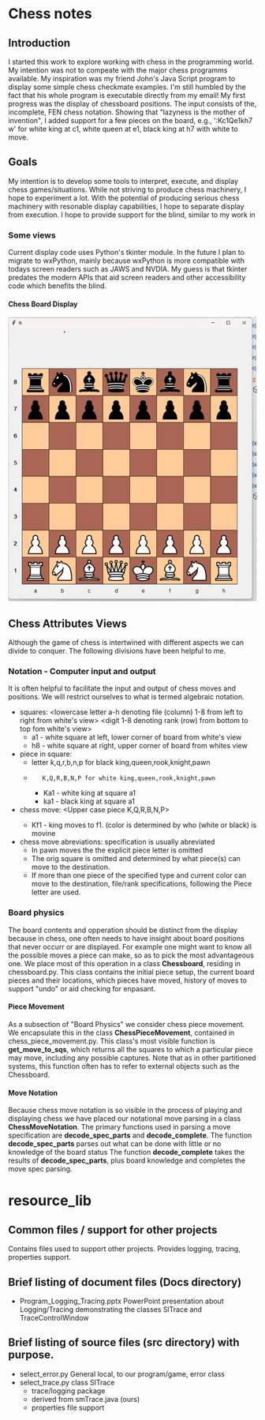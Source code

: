 # Chess notes
## Introduction
I started this work to explore working with chess in the programming world.  My intention was not to compeate
with the major chess programms available. My inspiration was my friend John's Java Script program to display some simple
chess checkmate examples.  I'm still humbled by the fact that his whole program is executable directly from my email!
My first progress was the display of chessboard positions.  The input consists of the, incomplete, FEN chess notation.  Showing that
"lazyness is the mother of invention", I added support for a few pieces on the board, e.g., ':Kc1Qe1kh7 w' for white king at c1,
white queen at e1, black king at h7 with white to move.

## Goals
My intention is to develop some tools to interpret, execute, and display chess games/situations.  While not striving to produce
chess machinery, I hope to experiment a lot.  With the potential of producing serious chess machinery
with resonable display capabilities, I hope to separate display from execution.  I hope to provide support for the blind,
similar to my work in 



### Some views
Current display code uses Python's tkinter module.  In the future I plan to migrate
to wxPython, mainly because wxPython is more compatible with todays screen readers
such as JAWS and NVDIA.  My guess is that tkinter predates the modern APIs that aid
screen readers and other accessibility code which benefits the blind.
#### Chess Board Display
![Simple Chess Display](Docs/simple_chess_board_wp.png)

## Chess Attributes Views
Although the game of chess is intertwined with different aspects we
can divide to conquer.   The following divisions have been helpful to me.

### Notation - Computer input and output
It is often helpful to facilitate the input and output of chess moves and positions.
We will restrict ourselves to what is termed algebraic notation.
* squares: <lowercase letter a-h
   denoting file (column) 1-8 from left to right from white's view>
   <digit 1-8 denoting rank (row) from bottom to top fom white's view>
   - a1 - white square at left, lower corner of board from white's view
   - h8 - white square at right, upper corner of board from whites view
* piece in square:
  - letter k,q,r,b,n,p for black king,queen,rook,knight,pawn
  -        K,Q,R,B,N,P for white king,queen,rook,knight,pawn
    - Ka1 - white king at square a1
    - ka1 - black king at square a1
* chess move: <Upper case piece K,Q,R,B,N,P><destination square>
  - Kf1 - king moves to f1. (color is determined by who (white or black) is movine
* chess move abreviations: specification is usually abreviated
  - In pawn moves the the explicit piece letter is omitted
  - The orig square is omitted and determined by what piece(s) can move to
    the destination.
  - If more than one piece of the specified type and
    current color can move to the destination, file/rank specifications,
    following the Piece letter are used.


###  Board physics
The board contents and opperation should be distinct from the display because
in chess, one often needs to have insight about board positions that never
occurr or are displayed.  For example one might want to know all the possible
moves a piece can make, so as to pick the most advantageous one.
We place most of this operation in a class **Chessboard**, residing in chessboard.py.
This class contains the initial piece setup, the current board pieces and their
locations, which pieces have moved, history of moves to support "undo" or aid
checking for enpasant.

#### Piece Movement
As a subsection of "Board Physics" we consider chess piece movement.  We encapsulate
this in the class **ChessPieceMovement**, contained in chess_piece_movement.py.  This
class's most visible function is **get_move_to_sqs**, which returns all the squares
to which a particular piece may move, including any possible captures.  Note that
as in other partitioned systems, this function often has to refer to external
objects such as the Chessboard.

#### Move Notation
Because chess move notation is so visible in the process of playing and displaying
chess we have placed our notational move parsing in a class **ChessMoveNotation**.
The primary functions used in parsing a move specification are **decode_spec_parts**
and **decode_complete**.  The function **decode_spec_parts** parses out what can be done with little or no knowledge of the board status  The function **decode_complete** takes the
results of **decode_spec_parts**, plus board knowledge and completes the move spec
parsing.
# resource_lib
## Common files / support for other projects
Contains files used to support other projects.
Provides logging, tracing, properties support.


## Brief listing of document files (Docs directory)
- Program_Logging_Tracing.pptx PowerPoint presentation about Logging/Tracing demonstrating the classes SlTrace and TraceControlWindow
## Brief listing of source files (src directory) with purpose.
- select_error.py General local, to our program/game, error class
- select_trace.py class SlTrace
  * trace/logging package
  * derived from smTrace.java (ours)
  * properties file support
